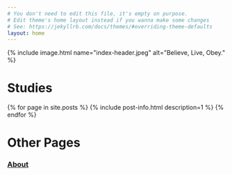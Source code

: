 ```yaml
---
# You don't need to edit this file, it's empty on purpose.
# Edit theme's home layout instead if you wanna make some changes
# See: https://jekyllrb.com/docs/themes/#overriding-theme-defaults
layout: home
---
```


{% include image.html name="index-header.jpeg" alt="Believe, Live, Obey." %}

# Studies

{% for page in site.posts %}
{% include post-info.html description=1 %}
{% endfor %}

# Other Pages

<h3>
  <a href="/about" class="post-link">About</a>
</h3>
